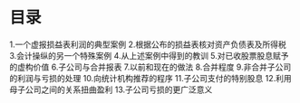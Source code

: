# 目录
1.一个虚报损益表利润的典型案例
2.根据公布的损益表核对资产负债表及所得税
3.会计操纵的另一个特殊案例
4.从上述案例中得到的教训
5.对已收股票股息赋予的虚构价值
6.子公司与合并报表
7.以前和现在的做法
8.合并程度
9.非合并子公司的利润与亏损的处理
10.向统计机构推荐的程序
11.子公司支付的特别股息
12.利用母子公司之间的关系扭曲盈利
13.子公司亏损的更广泛意义